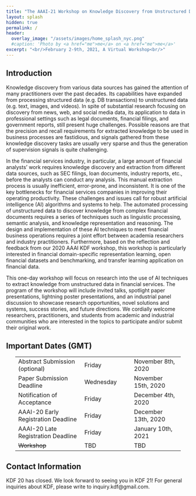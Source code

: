 ```yaml
---
title: "The AAAI-21 Workshop on Knowledge Discovery from Unstructured Data in Financial Services"
layout: splash
hidden: true
permalink: /
header:
  overlay_image: "/assets/images/home_splash_nyc.png"
  #caption: 'Photo by <a href="me">me</a> on <a href="me">me</a>'
excerpt: "<br/>February 2-9th, 2021, A Virtual Workshop<br/>"
---
```


<h2>Introduction</h2>

Knowledge discovery from various data sources has gained the attention of many practitioners over the past decades. Its capabilities have expanded from processing structured data (e.g. DB transactions) to unstructured data (e.g. text, images, and videos). In spite of substantial research focusing on discovery from news, web, and social media data, its application to data in professional settings such as legal documents, financial filings, and government reports, still present huge challenges. Possible reasons are that the precision and recall requirements for extracted knowledge to be used in business processes are fastidious, and signals gathered from these knowledge discovery tasks are usually very sparse and thus the generation of supervision signals is quite challenging.
 
In the financial services industry, in particular, a large amount of financial analysts’ work requires knowledge discovery and extraction from different data sources, such as SEC filings, loan documents, industry reports, etc., before the analysts can conduct any analysis. This manual extraction process is usually inefficient, error-prone, and inconsistent. It is one of the key bottlenecks for financial services companies in improving their operating productivity. These challenges and issues call for robust artificial intelligence (AI) algorithms and systems to help. The automated processing of unstructured data to discover knowledge from complex financial documents requires a series of techniques such as linguistic processing, semantic analysis, and knowledge representation and reasoning. The design and implementation of these AI techniques to meet financial business operations requires a joint effort between academia researchers and industry practitioners. Furthermore, based on the reflection and feedback from our 2020 AAAI KDF workshop, this workshop is particularly interested in financial domain-specific representation learning, open financial datasets and benchmarking, and transfer learning application on financial data.


This one-day workshop will focus on research into the use of AI techniques to extract knowledge from unstructured data in financial services. The program of the workshop will include invited talks, spotlight paper presentations, lightning poster presentations, and an industrial panel discussion to showcase research opportunities, novel solutions and systems, success stories, and future directions. We cordially welcome researchers, practitioners, and students from academic and industrial communities who are interested in the topics to participate and/or submit their original work.

<h2 id="dates">Important Dates (GMT)</h2>
<center>
<table style="width: 90%">
    <tbody>
        <tr>
            <td style="width: 40%;">Abstract Submission (optional)</td>
            <td style="width: 30%;">Friday</td>
            <td>November 8th, 2020</td>
        </tr>
        <tr>
            <td>Paper Submission Deadline</td>
            <td>Wednesday</td>
            <td>November 15th, 2020</td>
        </tr>
        <tr>
            <td>Notification of Acceptance</td>
            <td>Friday</td>
            <td>December 4th, 2020<br>
            </td>
        </tr>   
        <tr>
            <td>AAAI-20 Early Registration Deadline</td>
            <td>Friday</td>
            <td>December 13th, 2020</td>
        </tr>        
        <tr>
            <td>AAAI-20 Late Registration Deadline</td>
            <td>Friday</td>
            <td>January 10th, 2021</td>
        </tr>        
        <tr>
            <td><s>Workshop</td>
            <td>TBD</td>
            <td>TBD</td>
        </tr>   
</tbody>
</table>
</center>

<h2 id='contact'>Contact Information</h2>
KDF 20 has closed. We look forward to seeing you in KDF 21! For general inquiries about KDF, please write to inquiry.kdf@gmail.com.